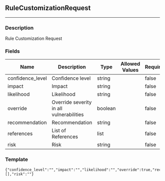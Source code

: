 ## RuleCustomizationRequest
---
### Description
Rule Customization Request
### Fields
| Name | Description | Type | Allowed Values | Required |
| ---- | ----------- | ---- | -------------- | -------- |
| confidence_level | Confidence level | string |  | false |
| impact | Impact | string |  | false |
| likelihood | Likelihood | string |  | false |
| override | Override severity in all vulnerabilities | boolean |  | false |
| recommendation | Recommendation | string |  | false |
| references | List of References | list |  | false |
| risk | Risk | string |  | false |
### Template
```
{"confidence_level":"","impact":"","likelihood":"","override":true,"recommendation":"","references":[],"risk":""}
```
